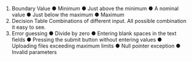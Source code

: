 1. Boundary Value
   ● Minimum
   ● Just above the minimum
   ● A nominal value
   ● Just below the maximum
   ● Maximum
2. Decision Table
   Combinations of different input. All possible combination it
   easy to see.
3. Error guessing
   ● Divide by zero
   ● Entering blank spaces in the text fields
   ● Pressing the submit button without entering values
   ● Uploading files exceeding maximum limits
   ● Null pointer exception
   ● Invalid parameters
